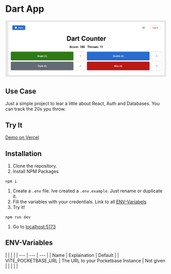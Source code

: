 # Dart App

![Screenshot of the Main Page](.github/images/image.png)

## Use Case
Just a simple project to lear a little about React, Auth and Databases. You can track the 20s ypu throw.

## Try It

[Demo on Vercel](https://dart-app-inky.vercel.app/)

## Installation

1.  Clone the repository.
2.  Install NPM Packages

```
npm i
```

1.  Create a `.env` file. Ive created a `.env.example`. Just rename or duplicate it.
2.  Fill the variables with your credentials. Link to all [ENV-Variabels](#env-table)
3.  Try it!

```
npm run dev
```

1.  Go to [localhost:5173](http://localhost:5173)

## ENV-Variables

<a name="env-table"></a>
|     |     |     |
| --- | --- | --- |
| Name | Explaination | Default |
| VITE_POCKETBASE_URL | The URL to your Pocketbase Instance | Not given |
|     |     |     |